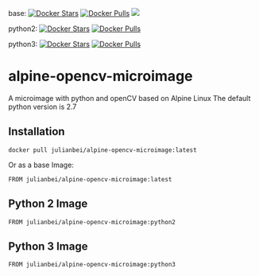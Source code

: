 base: [![Docker Stars](https://img.shields.io/docker/stars/julianbei/alpine-opencv-microimage.svg?style=flat-square)](https://hub.docker.com/r/julianbei/alpine-opencv-microimage/)
[![Docker Pulls](https://img.shields.io/docker/pulls/julianbei/alpine-opencv-microimage.svg?style=flat-square)](https://hub.docker.com/r/julianbei/alpine-opencv-microimage/)
[![](https://badge.imagelayers.io/julianbei/alpine-opencv-microimage:latest.svg)](https://imagelayers.io/?images=julianbei/alpine-opencv-microimage:latest 'Get your own badge on imagelayers.io')

python2: [![Docker Stars](https://img.shields.io/docker/stars/julianbei/alpine-opencv-microimage.svg?style=flat-square)](https://hub.docker.com/r/julianbei/alpine-opencv-microimage/)
[![Docker Pulls](https://img.shields.io/docker/pulls/julianbei/alpine-opencv-microimage.svg?style=flat-square)](https://hub.docker.com/r/julianbei/alpine-opencv-microimage/)

python3: [![Docker Stars](https://img.shields.io/docker/stars/julianbei/alpine-opencv-microimage.svg?style=flat-square)](https://hub.docker.com/r/julianbei/alpine-opencv-microimage/)
[![Docker Pulls](https://img.shields.io/docker/pulls/julianbei/alpine-opencv-microimage.svg?style=flat-square)](https://hub.docker.com/r/julianbei/alpine-opencv-microimage/)

# alpine-opencv-microimage
A microimage with python and openCV based on Alpine Linux
The default python version is 2.7
## Installation
```
docker pull julianbei/alpine-opencv-microimage:latest
```

Or as a base Image:
```
FROM julianbei/alpine-opencv-microimage:latest
```

## Python 2 Image
```
FROM julianbei/alpine-opencv-microimage:python2
```
## Python 3 Image
```
FROM julianbei/alpine-opencv-microimage:python3
```
